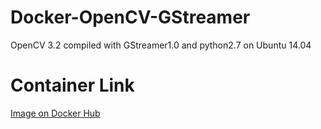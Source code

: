 # Docker-OpenCV-GStreamer

OpenCV 3.2 compiled with GStreamer1.0 and python2.7 on Ubuntu 14.04

# Container Link
[Image on Docker Hub]()